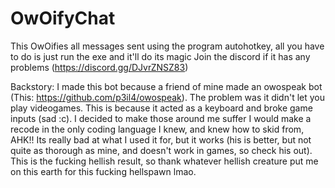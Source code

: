 # OwOifyChat
This OwOifies all messages sent using the program autohotkey, all you have to do is just run the exe and it'll do its magic
Join the discord if it has any problems (https://discord.gg/DJvrZNSZ83)

Backstory:
I made this bot because a friend of mine made an owospeak bot (This: https://github.com/p3il4/owospeak). The problem was it didn't let you play videogames. This is because it acted as a keyboard and broke game inputs (sad :c). I decided to make those around me suffer I would make a recode in the only coding language I knew, and knew how to skid from, AHK!! Its really bad at what I used it for, but it works (his is better, but not quite as thorough as mine, and doesn't work in games, so check his out). This is the fucking hellish result, so thank whatever hellish creature put me on this earth for this fucking hellspawn lmao.
